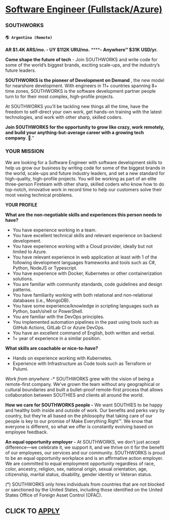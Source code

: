 # [Software Engineer (Fullstack/Azure)](https://www.remotewlb.com/apply/software-engineer-fullstack-azure)  
### SOUTHWORKS  
#### `🌎 Argentina (Remote)`  

**AR $1.4K ARS/mo. - UY $112K URU/mo.** ******\- Anywhere™ $31K USD/yr.**

**Come shape the future of tech** \- Join SOUTHWORKS and write code for some of the world’s biggest brands, exciting scale-ups, and the industry’s future leaders.

**SOUTHWORKS is the pioneer of Development on Demand** , the new model for nearshore development. With engineers in 11+ countries spanning 8+ time zones, SOUTHWORKS is the software development partner people turn to for their most complex, high-profile projects.

At SOUTHWORKS you’ll be tackling new things all the time, have the freedom to self-direct your own work, get hands-on training with the latest technologies, and work with other sharp, skilled coders.

**Join SOUTHWORKS for the opportunity to grow like crazy, work remotely, and build your anything-but-average career with a growing tech company**. 🚀.”

### **YOUR MISSION**

We are looking for a Software Engineer with software development skills to help us grow our business by writing code for some of the biggest brands in the world, scale-ups and future industry leaders, and set a new standard for high-quality, high-profile projects. You will be working as part of an elite three-person Fireteam with other sharp, skilled coders who know how to do top-notch, innovative work in record time to help our customers solve their most vexing technical problems.

**YOUR PROFILE**

**What are the non-negotiable skills and experiences this person needs to have?**

  * You have experience working in a team.
  * You have excellent technical skills and relevant experience on backend development.
  * You have experience working with a Cloud provider, ideally but not limited to Azure.
  * You have relevant experience in web application at least with 1 of the following development languages frameworks and tools such as C#, Python, NodeJS or Typescript.
  * You have experience with Docker, Kubernetes or other containerization solutions.
  * You are familiar with community standards, code guidelines and design patterns.
  * You have familiarity working with both relational and non-relational databases (i.e., MongoDB).
  * You have some experience/knowledge in scripting languages such as Python, bash/shell or PowerShell.
  * You are familiar with the DevOps principles.
  * You implemented automation pipelines in the past using tools such as GitHub Actions, GitLab CI or Azure DevOps.
  * You have an excellent command of English, both written and verbal.
  * 1+ year of experience in a similar position.

**What skills are coachable or nice-to-have?**

  * Hands on experience working with Kubernetes.
  * Experience with Infrastructure as Code tools such as Terraform or Pulumi.

**Work from anywhere* -** SOUTHWORKS grew with the vision of being a remote-first company. We’ve grown the team without any geographical or cultural boundaries and built a bullet-proof remote-first process that allows collaboration between SOUTHIES and clients all around the world.

**How we care for SOUTHWORKS people -** We want SOUTHIES to be happy and healthy both inside and outside of work. Our benefits and perks vary by country, but they’re all based on the philosophy that taking care of our people is key to our promise of Make Everything Right™. We know that everyone is different, so what we offer is constantly evolving based on employee feedback.

**An equal opportunity employer -** At SOUTHWORKS, we don’t just accept difference—we celebrate it, we support it, and we thrive on it for the benefit of our employees, our services and our community. SOUTHWORKS is proud to be an equal opportunity workplace and is an affirmative action employer. We are committed to equal employment opportunity regardless of race, color, ancestry, religion, sex, national origin, sexual orientation, age, citizenship, marital status, disability, gender identity or Veteran status.

(*) SOUTHWORKS only hires individuals from countries that are not blocked or sanctioned by the United States, including those identified on the United States Office of Foreign Asset Control (OFAC).

  
## CLICK TO [APPLY](https://www.remotewlb.com/apply/software-engineer-fullstack-azure)

